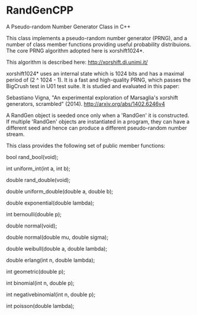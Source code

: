 # RandGenCPP
A Pseudo-random Number Generator Class in C++

This class implements a pseudo-random number generator (PRNG), and a number of
class member functions providing useful probability distribuions. The core PRNG 
algorithm adopted here is xorshift1024*. 

This algorithm is described here: http://xorshift.di.unimi.it/

xorshift1024* uses an internal state which is 1024 bits and has a maximal period
of (2 ^ 1024 - 1). It is a fast and high-quality PRNG, which passes the BigCrush 
test in U01 test suite. It is studied and evaluated in this paper:   

Sebastiano Vigna, "An experimental exploration of Marsaglia's xorshift generators, 
scrambled" (2014). http://arxiv.org/abs/1402.6246v4

A RandGen object is seeded once only when a 'RandGen' it is constructed. If multiple
'RandGen' objects are instantiated in a program, they can have a different seed and 
hence can produce a different pseudo-random number stream.

This class provides the following set of public member functions:

bool rand_bool(void);

int uniform_int(int a, int b);

double rand_double(void);

double uniform_double(double a, double b);

double exponential(double lambda);

int bernoulli(double p);

double normal(void);

double normal(double mu, double sigma);

double weibull(double a, double lambda);

double erlang(int n, double lambda);

int geometric(double p);

int binomial(int n, double p);

int negativebinomial(int n, double p);

int poisson(double lambda);
